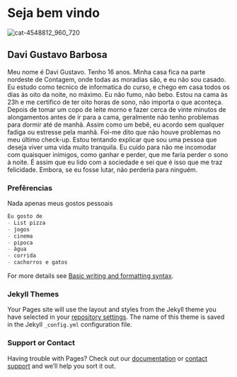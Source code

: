 # Seja bem vindo

![cat-4548812_960_720](https://user-images.githubusercontent.com/98530922/151366660-0f799f13-f39e-44df-bd0c-f412a889e744.jpg)
## Davi Gustavo Barbosa 
Meu nome é Davi Gustavo. Tenho 16 anos. Minha casa fica na parte nordeste de Contagem, onde todas as moradias são, e eu não sou casado. Eu estudo como tecnico de informatica do curso, e chego em casa todos os dias às oito da noite, no máximo. Eu não fumo, não bebo. Estou na cama às 23h e me certifico de ter oito horas de sono, não importa o que aconteça. Depois de tomar um copo de leite morno e fazer cerca de vinte minutos de alongamentos antes de ir para a cama, geralmente não tenho problemas para dormir até de manhã. Assim como um bebê, eu acordo sem qualquer fadiga ou estresse pela manhã. Foi-me dito que não houve problemas no meu último check-up. Estou tentando explicar que sou uma pessoa que deseja viver uma vida muito tranquila. Eu cuido para não me incomodar com quaisquer inimigos, como ganhar e perder, que me faria perder o sono à noite. É assim que eu lido com a sociedade e sei que é isso que me traz felicidade. Embora, se eu fosse lutar, não perderia para ninguém.

### Prefêrencias

Nada apenas meus gostos pessoais

```markdown
Eu gosto de
- List pizza 
- jogos
- cinema
- pipoca
- água
- corrida
- cachorros e gatos
```

For more details see [Basic writing and formatting syntax](https://docs.github.com/en/github/writing-on-github/getting-started-with-writing-and-formatting-on-github/basic-writing-and-formatting-syntax).

### Jekyll Themes

Your Pages site will use the layout and styles from the Jekyll theme you have selected in your [repository settings](https://github.com/Davigustavocd/personalid-pages/settings/pages). The name of this theme is saved in the Jekyll `_config.yml` configuration file.

### Support or Contact

Having trouble with Pages? Check out our [documentation](https://docs.github.com/categories/github-pages-basics/) or [contact support](https://support.github.com/contact) and we’ll help you sort it out.
